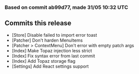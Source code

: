 ### Based on commit ab99d77, made 31/05 10:32 UTC
## Commits this release
  - [Store] Disable failed to import error toast
  - [Patcher] Don't harden MenuItems
  - [Patcher > ContextMenu] Don't error with empty patch args
  - [Index] Make Topaz injection less strict
  - [Index] Fix syntax error from last commit
  - [Index] Add Topaz storage flag
  - [Settings] Add React settings support